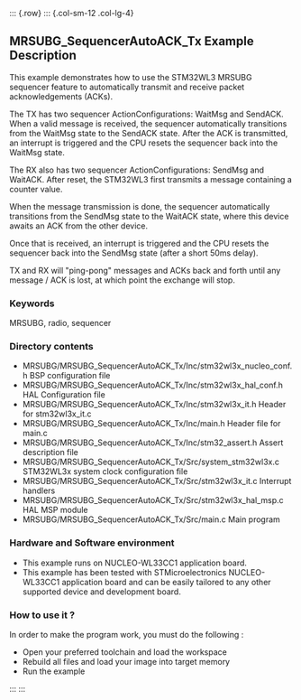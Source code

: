 ::: {.row}
::: {.col-sm-12 .col-lg-4}
## <b>MRSUBG_SequencerAutoACK_Tx Example Description</b>

This example demonstrates how to use the STM32WL3 MRSUBG sequencer feature to automatically transmit and receive packet acknowledgements (ACKs).

The TX has two sequencer ActionConfigurations: WaitMsg and SendACK. When a valid message is received, the sequencer automatically transitions from the WaitMsg state to the SendACK state. After the ACK is transmitted, an interrupt is triggered and the CPU resets the sequencer back into the WaitMsg state.

The RX also has two sequencer ActionConfigurations: SendMsg and WaitACK. After reset, the STM32WL3 first transmits a message containing a counter value.   

When the message transmission is done, the sequencer automatically transitions from the SendMsg state to the WaitACK state, where this device awaits an ACK from the other device.

Once that is received, an interrupt is triggered and the CPU resets the sequencer back into the SendMsg state (after a short 50ms delay).

TX and RX will "ping-pong" messages and ACKs back and forth until any message / ACK is lost, at which point the exchange will stop.

### <b>Keywords</b>

MRSUBG, radio, sequencer

### <b>Directory contents</b>

  - MRSUBG/MRSUBG_SequencerAutoACK_Tx/Inc/stm32wl3x_nucleo_conf.h   BSP configuration file
  - MRSUBG/MRSUBG_SequencerAutoACK_Tx/Inc/stm32wl3x_hal_conf.h      HAL Configuration file
  - MRSUBG/MRSUBG_SequencerAutoACK_Tx/Inc/stm32wl3x_it.h            Header for stm32wl3x_it.c
  - MRSUBG/MRSUBG_SequencerAutoACK_Tx/Inc/main.h                    Header file for main.c
  - MRSUBG/MRSUBG_SequencerAutoACK_Tx/Inc/stm32_assert.h            Assert description file
  - MRSUBG/MRSUBG_SequencerAutoACK_Tx/Src/system_stm32wl3x.c        STM32WL3x system clock configuration file
  - MRSUBG/MRSUBG_SequencerAutoACK_Tx/Src/stm32wl3x_it.c            Interrupt handlers
  - MRSUBG/MRSUBG_SequencerAutoACK_Tx/Src/stm32wl3x_hal_msp.c       HAL MSP module
  - MRSUBG/MRSUBG_SequencerAutoACK_Tx/Src/main.c                    Main program

### <b>Hardware and Software environment</b>

  - This example runs on NUCLEO-WL33CC1 application board.
  - This example has been tested with STMicroelectronics NUCLEO-WL33CC1 application board and can be easily tailored to any other supported device and development board.  

### <b>How to use it ?</b>

In order to make the program work, you must do the following :

 - Open your preferred toolchain and load the workspace
 - Rebuild all files and load your image into target memory
 - Run the example

:::
:::